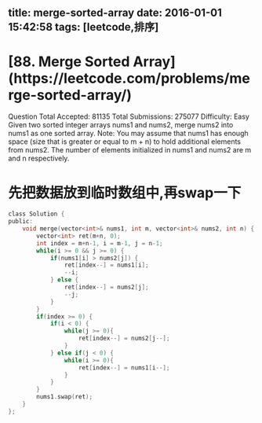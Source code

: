 title: merge-sorted-array
date: 2016-01-01 15:42:58
tags: [leetcode,排序]
---
<h1> [88. Merge Sorted Array](https://leetcode.com/problems/merge-sorted-array/)</h1>
Question
Total Accepted: 81135 Total Submissions: 275077 Difficulty: Easy<!-- more -->
Given two sorted integer arrays nums1 and nums2, merge nums2 into nums1 as one sorted array.
Note:
You may assume that nums1 has enough space (size that is greater or equal to m + n) to hold additional elements from nums2. The number of elements initialized in nums1 and nums2 are m and n respectively.

# 先把数据放到临时数组中,再swap一下
```C
class Solution {
public:
    void merge(vector<int>& nums1, int m, vector<int>& nums2, int n) {
        vector<int> ret(m+n, 0);
        int index = m+n-1, i = m-1, j = n-1;
        while(i >= 0 && j >= 0) {
            if(nums1[i] > nums2[j]) {
                ret[index--] = nums1[i];
                --i;
            } else {
                ret[index--] = nums2[j];
                --j;
            }
        }
        if(index >= 0) {
            if(i < 0) {
                while(j >= 0){
                    ret[index--] = nums2[j--];
                }
            } else if(j < 0) {
                while(i >= 0){
                    ret[index--] = nums1[i--];
                }
            }
        }
        nums1.swap(ret);
    }
};
```
